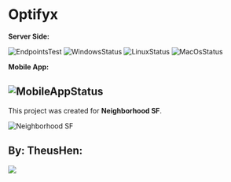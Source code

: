# Optifyx
**Server Side:**

![EndpointsTest](https://github.com/Optifyx/optifyx-server/actions/workflows/endpoints_test.yml/badge.svg)
![WindowsStatus](https://github.com/Optifyx/optifyx-server/actions/workflows/linux_compatibility.yml/badge.svg)
![LinuxStatus](https://github.com/Optifyx/optifyx-server/actions/workflows/mac_compatibility.yml/badge.svg)
![MacOsStatus](https://github.com/Optifyx/optifyx-server/actions/workflows/windows_compatibility.yml/badge.svg)

**Mobile App:**

![MobileAppStatus](https://github.com/Optifyx/optifyx-app/actions/workflows/ci.yml/badge.svg)
---
This project was created for **Neighborhood SF**.

<img src="https://neighborhood.hackclub.com/neighborhoodLogo.png" alt="Neighborhood SF" />

## By: TheusHen:
<a href="https://github.com/TheusHen">
  <img src="https://contrib.rocks/image?repo=Optifyx/.github" />
</a>
